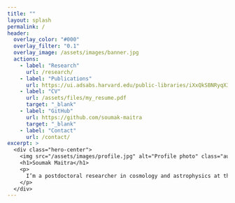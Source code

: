 ```yaml
---
title: ""
layout: splash
permalink: /
header:
  overlay_color: "#000"
  overlay_filter: "0.1"
  overlay_image: /assets/images/banner.jpg
  actions:
    - label: "Research"
      url: /research/
    - label: "Publications"
      url: https://ui.adsabs.harvard.edu/public-libraries/iXxQkSBNRyqX3YxHeLm5JQ
    - label: "CV"
      url: /assets/files/my_resume.pdf
      target: "_blank"
    - label: "GitHub"
      url: https://github.com/soumak-maitra
      target: "_blank"
    - label: "Contact"
      url: /contact/
excerpt: >
  <div class="hero-center">
    <img src="/assets/images/profile.jpg" alt="Profile photo" class="author__avatar" />
    <h1>Soumak Maitra</h1>
    <p>
      I’m a postdoctoral researcher in cosmology and astrophysics at the Department of Theoretical Physics, **Tata Institute of Fundamental Research (TIFR)**, Mumbai. I completed my Ph.D. at the **Inter-University Centre for Astronomy and Astrophysics (IUCAA)**, Pune, and previously held a postdoctoral position at the **Istituto Nazionale di Astrofisica – Osservatorio Astronomico di Trieste (INAF–OATs)**, Italy. I’m broadly interested in the large-scale structure of the Universe and its early evolution, including the Epoch of Reionization.
    </p>
  </div>
---
```

